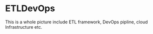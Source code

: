 # ETLDevOps
This is a whole picture include ETL framework, DevOps pipline, cloud Infrastructure etc. 

